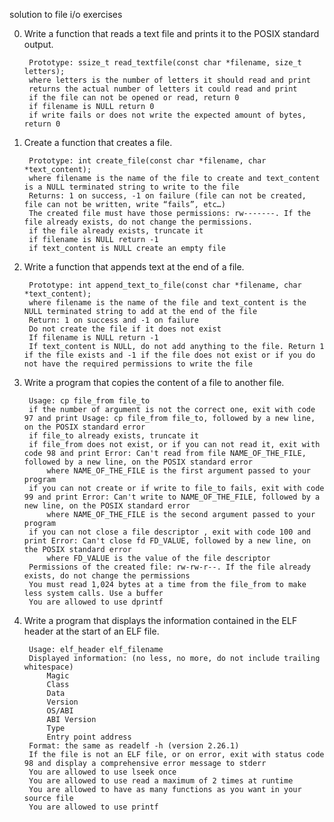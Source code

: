 solution to file i/o exercises

0. Write a function that reads a text file and prints it to the POSIX standard output.

        Prototype: ssize_t read_textfile(const char *filename, size_t letters);
        where letters is the number of letters it should read and print
        returns the actual number of letters it could read and print
        if the file can not be opened or read, return 0
        if filename is NULL return 0
        if write fails or does not write the expected amount of bytes, return 0

1. Create a function that creates a file.

        Prototype: int create_file(const char *filename, char *text_content);
        where filename is the name of the file to create and text_content is a NULL terminated string to write to the file
        Returns: 1 on success, -1 on failure (file can not be created, file can not be written, write “fails”, etc…)
        The created file must have those permissions: rw-------. If the file already exists, do not change the permissions.
        if the file already exists, truncate it
        if filename is NULL return -1
        if text_content is NULL create an empty file

2. Write a function that appends text at the end of a file.

        Prototype: int append_text_to_file(const char *filename, char *text_content);
        where filename is the name of the file and text_content is the NULL terminated string to add at the end of the file
        Return: 1 on success and -1 on failure
        Do not create the file if it does not exist
        If filename is NULL return -1
        If text_content is NULL, do not add anything to the file. Return 1 if the file exists and -1 if the file does not exist or if you do not have the required permissions to write the file

3. Write a program that copies the content of a file to another file.

        Usage: cp file_from file_to
        if the number of argument is not the correct one, exit with code 97 and print Usage: cp file_from file_to, followed by a new line, on the POSIX standard error
        if file_to already exists, truncate it
        if file_from does not exist, or if you can not read it, exit with code 98 and print Error: Can't read from file NAME_OF_THE_FILE, followed by a new line, on the POSIX standard error
            where NAME_OF_THE_FILE is the first argument passed to your program
        if you can not create or if write to file_to fails, exit with code 99 and print Error: Can't write to NAME_OF_THE_FILE, followed by a new line, on the POSIX standard error
            where NAME_OF_THE_FILE is the second argument passed to your program
        if you can not close a file descriptor , exit with code 100 and print Error: Can't close fd FD_VALUE, followed by a new line, on the POSIX standard error
            where FD_VALUE is the value of the file descriptor
        Permissions of the created file: rw-rw-r--. If the file already exists, do not change the permissions
        You must read 1,024 bytes at a time from the file_from to make less system calls. Use a buffer
        You are allowed to use dprintf

4. Write a program that displays the information contained in the ELF header at the start of an ELF file.

        Usage: elf_header elf_filename
        Displayed information: (no less, no more, do not include trailing whitespace)
            Magic
            Class
            Data
            Version
            OS/ABI
            ABI Version
            Type
            Entry point address
        Format: the same as readelf -h (version 2.26.1)
        If the file is not an ELF file, or on error, exit with status code 98 and display a comprehensive error message to stderr
        You are allowed to use lseek once
        You are allowed to use read a maximum of 2 times at runtime
        You are allowed to have as many functions as you want in your source file
        You are allowed to use printf
